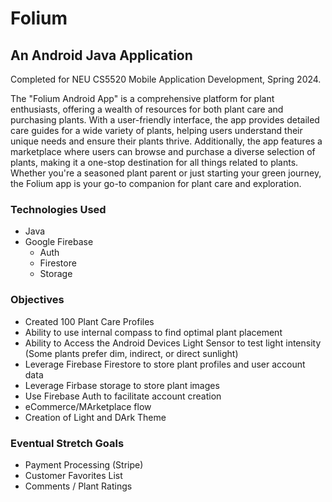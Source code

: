 # Folium
## An Android Java Application

Completed for NEU CS5520 Mobile Application Development, Spring 2024.

The "Folium Android App" is a comprehensive platform for plant enthusiasts, offering a wealth of resources for both plant care and purchasing plants. With a user-friendly interface, the app provides detailed care guides for a wide variety of plants, helping users understand their unique needs and ensure their plants thrive. Additionally, the app features a marketplace where users can browse and purchase a diverse selection of plants, making it a one-stop destination for all things related to plants. Whether you're a seasoned plant parent or just starting your green journey, the Folium app is your go-to companion for plant care and exploration.

### Technologies Used
* Java
* Google Firebase
    * Auth
    * Firestore
    * Storage 

### Objectives
* Created 100 Plant Care Profiles
* Ability to use internal compass to find optimal plant placement
* Ability to Access the Android Devices Light Sensor to test light intensity (Some plants prefer dim, indirect, or direct sunlight)
* Leverage Firebase Firestore to store plant profiles and user account data
* Leverage Firbase storage to store plant images
* Use Firebase Auth to facilitate account creation
* eCommerce/MArketplace flow
* Creation of Light and DArk Theme

### Eventual Stretch Goals
* Payment Processing (Stripe)
* Customer Favorites List
* Comments / Plant Ratings
